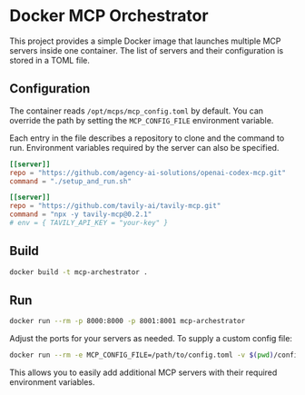 # Docker MCP Orchestrator

This project provides a simple Docker image that launches multiple MCP servers inside one container. The list of servers and their configuration is stored in a TOML file.

## Configuration

The container reads `/opt/mcps/mcp_config.toml` by default. You can override the path by setting the `MCP_CONFIG_FILE` environment variable.

Each entry in the file describes a repository to clone and the command to run. Environment variables required by the server can also be specified.

```toml
[[server]]
repo = "https://github.com/agency-ai-solutions/openai-codex-mcp.git"
command = "./setup_and_run.sh"

[[server]]
repo = "https://github.com/tavily-ai/tavily-mcp.git"
command = "npx -y tavily-mcp@0.2.1"
# env = { TAVILY_API_KEY = "your-key" }
```

## Build

```bash
docker build -t mcp-archestrator .
```

## Run

```bash
docker run --rm -p 8000:8000 -p 8001:8001 mcp-archestrator
```

Adjust the ports for your servers as needed. To supply a custom config file:

```bash
docker run --rm -e MCP_CONFIG_FILE=/path/to/config.toml -v $(pwd)/config.toml:/config.toml mcp-archestrator
```

This allows you to easily add additional MCP servers with their required environment variables.